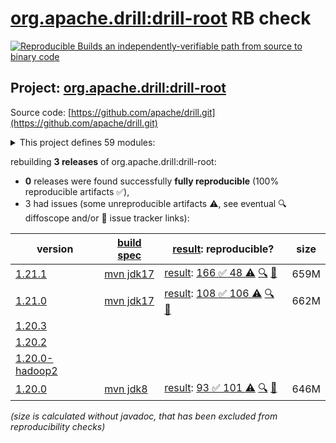 [org.apache.drill:drill-root](https://central.sonatype.com/artifact/org.apache.drill/drill-root/versions) RB check
=======

[![Reproducible Builds](https://reproducible-builds.org/images/logos/rb.svg) an independently-verifiable path from source to binary code](https://reproducible-builds.org/)

## Project: [org.apache.drill:drill-root](https://central.sonatype.com/artifact/org.apache.drill/drill-root/versions)

Source code: [https://github.com/apache/drill.git](https://github.com/apache/drill.git)

<details><summary>This project defines 59 modules:</summary>

* [org.apache.drill.contrib.data:drill-contrib-data-parent](https://central.sonatype.com/artifact/org.apache.drill.contrib.data/drill-contrib-data-parent/1.21.1)
* [org.apache.drill.contrib.data:tpch-sample-data](https://central.sonatype.com/artifact/org.apache.drill.contrib.data/tpch-sample-data/1.21.1)
* [org.apache.drill.contrib.storage-hive:drill-contrib-storage-hive-parent](https://central.sonatype.com/artifact/org.apache.drill.contrib.storage-hive/drill-contrib-storage-hive-parent/1.21.1)
* [org.apache.drill.contrib.storage-hive:drill-hive-exec-shaded](https://central.sonatype.com/artifact/org.apache.drill.contrib.storage-hive/drill-hive-exec-shaded/1.21.1)
* [org.apache.drill.contrib.storage-hive:drill-storage-hive-core](https://central.sonatype.com/artifact/org.apache.drill.contrib.storage-hive/drill-storage-hive-core/1.21.1)
* [org.apache.drill.contrib:drill-contrib-parent](https://central.sonatype.com/artifact/org.apache.drill.contrib/drill-contrib-parent/1.21.1)
* [org.apache.drill.contrib:drill-deltalake-format](https://central.sonatype.com/artifact/org.apache.drill.contrib/drill-deltalake-format/1.21.1)
* [org.apache.drill.contrib:drill-druid-storage](https://central.sonatype.com/artifact/org.apache.drill.contrib/drill-druid-storage/1.21.1)
* [org.apache.drill.contrib:drill-format-esri](https://central.sonatype.com/artifact/org.apache.drill.contrib/drill-format-esri/1.21.1)
* [org.apache.drill.contrib:drill-format-excel](https://central.sonatype.com/artifact/org.apache.drill.contrib/drill-format-excel/1.21.1)
* [org.apache.drill.contrib:drill-format-hdf5](https://central.sonatype.com/artifact/org.apache.drill.contrib/drill-format-hdf5/1.21.1)
* [org.apache.drill.contrib:drill-format-httpd](https://central.sonatype.com/artifact/org.apache.drill.contrib/drill-format-httpd/1.21.1)
* [org.apache.drill.contrib:drill-format-image](https://central.sonatype.com/artifact/org.apache.drill.contrib/drill-format-image/1.21.1)
* [org.apache.drill.contrib:drill-format-log](https://central.sonatype.com/artifact/org.apache.drill.contrib/drill-format-log/1.21.1)
* [org.apache.drill.contrib:drill-format-ltsv](https://central.sonatype.com/artifact/org.apache.drill.contrib/drill-format-ltsv/1.21.1)
* [org.apache.drill.contrib:drill-format-mapr](https://central.sonatype.com/artifact/org.apache.drill.contrib/drill-format-mapr/1.21.1)
* [org.apache.drill.contrib:drill-format-msaccess](https://central.sonatype.com/artifact/org.apache.drill.contrib/drill-format-msaccess/1.21.1)
* [org.apache.drill.contrib:drill-format-pcapng](https://central.sonatype.com/artifact/org.apache.drill.contrib/drill-format-pcapng/1.21.1)
* [org.apache.drill.contrib:drill-format-pdf](https://central.sonatype.com/artifact/org.apache.drill.contrib/drill-format-pdf/1.21.1)
* [org.apache.drill.contrib:drill-format-sas](https://central.sonatype.com/artifact/org.apache.drill.contrib/drill-format-sas/1.21.1)
* [org.apache.drill.contrib:drill-format-spss](https://central.sonatype.com/artifact/org.apache.drill.contrib/drill-format-spss/1.21.1)
* [org.apache.drill.contrib:drill-format-syslog](https://central.sonatype.com/artifact/org.apache.drill.contrib/drill-format-syslog/1.21.1)
* [org.apache.drill.contrib:drill-format-xml](https://central.sonatype.com/artifact/org.apache.drill.contrib/drill-format-xml/1.21.1)
* [org.apache.drill.contrib:drill-iceberg-format](https://central.sonatype.com/artifact/org.apache.drill.contrib/drill-iceberg-format/1.21.1)
* [org.apache.drill.contrib:drill-jdbc-storage](https://central.sonatype.com/artifact/org.apache.drill.contrib/drill-jdbc-storage/1.21.1)
* [org.apache.drill.contrib:drill-kudu-storage](https://central.sonatype.com/artifact/org.apache.drill.contrib/drill-kudu-storage/1.21.1)
* [org.apache.drill.contrib:drill-mongo-storage](https://central.sonatype.com/artifact/org.apache.drill.contrib/drill-mongo-storage/1.21.1)
* [org.apache.drill.contrib:drill-opentsdb-storage](https://central.sonatype.com/artifact/org.apache.drill.contrib/drill-opentsdb-storage/1.21.1)
* [org.apache.drill.contrib:drill-storage](https://central.sonatype.com/artifact/org.apache.drill.contrib/drill-storage/1.21.1)
* [org.apache.drill.contrib:drill-storage-cassandra](https://central.sonatype.com/artifact/org.apache.drill.contrib/drill-storage-cassandra/1.21.1)
* [org.apache.drill.contrib:drill-storage-elasticsearch](https://central.sonatype.com/artifact/org.apache.drill.contrib/drill-storage-elasticsearch/1.21.1)
* [org.apache.drill.contrib:drill-storage-googlesheets](https://central.sonatype.com/artifact/org.apache.drill.contrib/drill-storage-googlesheets/1.21.1)
* [org.apache.drill.contrib:drill-storage-hbase](https://central.sonatype.com/artifact/org.apache.drill.contrib/drill-storage-hbase/1.21.1)
* [org.apache.drill.contrib:drill-storage-http](https://central.sonatype.com/artifact/org.apache.drill.contrib/drill-storage-http/1.21.1)
* [org.apache.drill.contrib:drill-storage-kafka](https://central.sonatype.com/artifact/org.apache.drill.contrib/drill-storage-kafka/1.21.1)
* [org.apache.drill.contrib:drill-storage-phoenix](https://central.sonatype.com/artifact/org.apache.drill.contrib/drill-storage-phoenix/1.21.1)
* [org.apache.drill.contrib:drill-storage-splunk](https://central.sonatype.com/artifact/org.apache.drill.contrib/drill-storage-splunk/1.21.1)
* [org.apache.drill.contrib:drill-udfs](https://central.sonatype.com/artifact/org.apache.drill.contrib/drill-udfs/1.21.1)
* [org.apache.drill.exec:drill-java-exec](https://central.sonatype.com/artifact/org.apache.drill.exec/drill-java-exec/1.21.1)
* [org.apache.drill.exec:drill-jdbc](https://central.sonatype.com/artifact/org.apache.drill.exec/drill-jdbc/1.21.1)
* [org.apache.drill.exec:drill-jdbc-all](https://central.sonatype.com/artifact/org.apache.drill.exec/drill-jdbc-all/1.21.1)
* [org.apache.drill.exec:drill-rpc](https://central.sonatype.com/artifact/org.apache.drill.exec/drill-rpc/1.21.1)
* [org.apache.drill.exec:exec-parent](https://central.sonatype.com/artifact/org.apache.drill.exec/exec-parent/1.21.1)
* [org.apache.drill.exec:vector](https://central.sonatype.com/artifact/org.apache.drill.exec/vector/1.21.1)
* [org.apache.drill.memory:drill-memory-base](https://central.sonatype.com/artifact/org.apache.drill.memory/drill-memory-base/1.21.1)
* [org.apache.drill.memory:memory-parent](https://central.sonatype.com/artifact/org.apache.drill.memory/memory-parent/1.21.1)
* [org.apache.drill.metastore:drill-iceberg-metastore](https://central.sonatype.com/artifact/org.apache.drill.metastore/drill-iceberg-metastore/1.21.1)
* [org.apache.drill.metastore:drill-metastore-api](https://central.sonatype.com/artifact/org.apache.drill.metastore/drill-metastore-api/1.21.1)
* [org.apache.drill.metastore:drill-mongo-metastore](https://central.sonatype.com/artifact/org.apache.drill.metastore/drill-mongo-metastore/1.21.1)
* [org.apache.drill.metastore:drill-rdbms-metastore](https://central.sonatype.com/artifact/org.apache.drill.metastore/drill-rdbms-metastore/1.21.1)
* [org.apache.drill.metastore:metastore-parent](https://central.sonatype.com/artifact/org.apache.drill.metastore/metastore-parent/1.21.1)
* [org.apache.drill.tools:drill-fmpp-maven-plugin](https://central.sonatype.com/artifact/org.apache.drill.tools/drill-fmpp-maven-plugin/1.21.1)
* [org.apache.drill.tools:tools-parent](https://central.sonatype.com/artifact/org.apache.drill.tools/tools-parent/1.21.1)
* [org.apache.drill:distribution](https://central.sonatype.com/artifact/org.apache.drill/distribution/1.21.1)
* [org.apache.drill:drill-common](https://central.sonatype.com/artifact/org.apache.drill/drill-common/1.21.1)
* [org.apache.drill:drill-logical](https://central.sonatype.com/artifact/org.apache.drill/drill-logical/1.21.1)
* [org.apache.drill:drill-protocol](https://central.sonatype.com/artifact/org.apache.drill/drill-protocol/1.21.1)
* [org.apache.drill:drill-root](https://central.sonatype.com/artifact/org.apache.drill/drill-root/1.21.1)
* [org.apache.drill:drill-yarn](https://central.sonatype.com/artifact/org.apache.drill/drill-yarn/1.21.1)
</details>

rebuilding **3 releases** of org.apache.drill:drill-root:
- **0** releases were found successfully **fully reproducible** (100% reproducible artifacts :white_check_mark:),
- 3 had issues (some unreproducible artifacts :warning:, see eventual :mag: diffoscope and/or :memo: issue tracker links):

| version | [build spec](/BUILDSPEC.md) | [result](https://reproducible-builds.org/docs/jvm/): reproducible? | size |
| -- | --------- | ------ | -- |
| [1.21.1](https://central.sonatype.com/artifact/org.apache.drill/drill-root/1.21.1/pom) | [mvn jdk17](drill-1.21.1.buildspec) | [result](drill-root-1.21.1.buildinfo): [166 :white_check_mark:  48 :warning:](drill-root-1.21.1.buildcompare) [:mag:](drill-root-1.21.1.diffoscope) [:memo:](https://github.com/apache/drill/pull/2805) | 659M |
| [1.21.0](https://central.sonatype.com/artifact/org.apache.drill/drill-root/1.21.0/pom) | [mvn jdk17](drill-1.21.0.buildspec) | [result](drill-root-1.21.0.buildinfo): [108 :white_check_mark:  106 :warning:](drill-root-1.21.0.buildcompare) [:mag:](drill-root-1.21.0.diffoscope) [:memo:](https://github.com/apache/drill/pull/2766) | 662M |
| [1.20.3](https://central.sonatype.com/artifact/org.apache.drill/drill-root/1.20.3/pom) | | | |
| [1.20.2](https://central.sonatype.com/artifact/org.apache.drill/drill-root/1.20.2/pom) | | | |
| [1.20.0-hadoop2](https://central.sonatype.com/artifact/org.apache.drill/drill-root/1.20.0-hadoop2/pom) | | | |
| [1.20.0](https://central.sonatype.com/artifact/org.apache.drill/drill-root/1.20.0/pom) | [mvn jdk8](drill-1.20.0.buildspec) | [result](drill-root-1.20.0.buildinfo): [93 :white_check_mark:  101 :warning:](drill-root-1.20.0.buildcompare) [:mag:](drill-root-1.20.0.diffoscope) [:memo:](https://github.com/apache/drill/pull/2484) | 646M |

<i>(size is calculated without javadoc, that has been excluded from reproducibility checks)</i>
